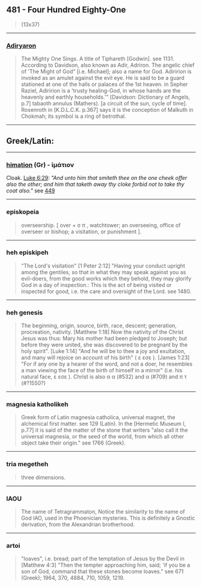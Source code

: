 ## 481 - Four Hundred Eighty-One
> (13x37)

---

### [Adiryaron](/keys/ADIRIRVN)
> The Mighty One Sings. A title of Tiphareth [Godwin]. see 1131. According to Davidson, also known as Adir, Adriron. The angelic chief of 'The Might of God" [i.e. Michael]; also a name for God. Adiririon is invoked as an amulet against the evil eye. He is said to be a guard stationed at one of the halls or palaces of the 1st heaven. in Sepher Raziel, Adiririon is a 'trusty healing-God, in whose hands are the heavenly and earthly households.'" [Davidson: Dictionary of Angels, p.7] tabaoth annulus (Mathers). [a circuit of the sun, cycle of time]. Rosenroth in [K.D.L.C.K. p.367] says it is the conception of Malkuth in Chokmah; its symbol is a ring of betrothal.

---

## Greek/Latin:

---

### [himation](/greek?word=imation) (Gr) - ἱμάτιον
Cloak. [Luke 6:29](http://biblehub.com/luke/6-29.htm): *"And unto him that smiteth thee on the one cheek offer also the other; and him that taketh away thy cloke forbid not to take thy coat also."* see [449](449)

---

### episkopeia
> overseership. [ over + σ π , watchtower; an overseeing, office of overseer or bishop; a
visitation, or punishment ].

---

### heh episkipeh
> "The Lord's visitation" [1 Peter 2:12] "Having your conduct upright among the gentiles, so that in what they may speak against you as evil-doers, from the good works which they behold, they may glorify God in a day of inspection.: This is the act of being visited or inspected for good, i.e. the care and oversight of the Lord. see 1480.

---

### heh genesis
> The beginning, origin, source, birth, race, descent; generation, procreation, nativity. [Matthew 1:18] Now the nativity of the Christ Jesus was thus: Mary his mother had been pledged to Joseph; but before they were united, she was discovered to be pregnant by the holy spirit". [Luke 1:14] "And he will be to thee a joy and exultation, and many will rejoice on account of his birth" ( ε εσε ). [James 1:23] "For if any one by a hearer of the word, and not a doer, he resembles a man viewing the face of the birth of himself in a mirror" (i.e. his natural face, ε εσε ). Christ is also α α (#532) and α (#709) and π τ (#?1550?)

---

### magnesia katholikeh
> Greek form of Latin magnesia catholica, universal magnet, the alchemical first matter. see 129 (Latin). In the [Hermetic Museum I, p.77] it is said of the matter of the stone that writers "also call it the universal magnesia, or the seed of the world, from which all other object take their origin." see 1766 (Greek).

---

### tria megetheh
> three dimensions.

---

### IAOU
> The name of Tetragrammaton, Notice the similarity to the name of God IAO, used in the Phoenician mysteries. This is definitely a Gnostic derivation, from the Alexandrian brotherhood.

---

### artoi
> "loaves", i.e. bread; part of the temptation of Jesus by the Devil in [Matthew 4:3] "Then the tempter approaching him, said; 'if you be a son of God, command that these stones become loaves." see 671 (Greek); 1964, 370, 4884, 710, 1059, 1219.